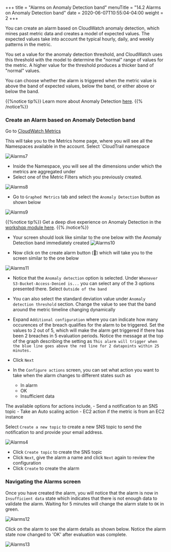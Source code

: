 +++
title = "Alarms on Anomaly Detection band"
menuTitle = "14.2 Alarms on Anomaly Detection band"
date = 2020-06-07T10:55:04-04:00
weight = 2
+++

You can create an alarm based on CloudWatch anomaly detection, which mines past metric data and creates a model of expected values. The expected values take into account the typical hourly, daily, and weekly patterns in the metric.

You set a value for the anomaly detection threshold, and CloudWatch uses this threshold with the model to determine the "normal" range of values for the metric. A higher value for the threshold produces a thicker band of "normal" values.

You can choose whether the alarm is triggered when the metric value is above the band of expected values, below the band, or either above or below the band.

{{%notice tip%}}
Learn more about Anomaly Detection [here](https://docs.aws.amazon.com/AmazonCloudWatch/latest/monitoring/Create_Anomaly_Detection_Alarm.html).
{{% /notice%}}

### Create an Alarm based on Anomaly Detection band

Go to [CloudWatch Metrics](https://console.aws.amazon.com/cloudwatch/home?region=us-east-1#metricsV2:graph=~())

This will take you to the Metrics home page, where you will see all the Namespaces available in the account. Select `CloudTrail namespace

![Alarms7](/images/alarms/alarms-7.PNG?classes=shadow)

- Inside the Namespace, you will see all the dimensions under which the metrics are aggregated under
- Select one of the Metric Filters which you previously created.

![Alarms8](/images/alarms/alarms-8.PNG?classes=shadow)

- Go to `Graphed Metrics` tab and select the `Anomaly Detection` button as shown below

![Alarms9](/images/alarms/alarms-9.PNG?classes=shadow)

{{%notice tip%}}
Get a deep dive experience on Anomaly Detection in the [workshop module here](/anomalydetection.html).
{{% /notice%}}

- Your screen should look like similar to the one below with the Anomaly Detection band immediately created 
![Alarms10](/images/alarms/alarms-10.PNG?classes=shadow)

- Now click on the create alarm button (🔔) which will take you to the screen similar to the one below

![Alarms11](/images/alarms/alarms-11.PNG?classes=shadow)

- Notice that the `Anomaly detection` option is selected. Under `Whenever S3-Bucket-Access-Denied is...` you can select any of the 3 options presented there. Select `Outside of the band`

- You can also select the standard deviation value under `Anomaly detection threshold` section. Change the value to see that the band around the metric timeline changing dynamically

- Expand `Additional configuration` where you can indicate how many occurences of the breach qualifies for the alarm to be triggered. Set the values to 2 out of 5, which will make the alarm get triggered if there has been 2 breaches in 5 evaluation periods. Notice the message at the top of the graph describing the setting as `This alarm will trigger when the blue line goes above the red line for 2 datapoints within 25 minutes.`

- Click `Next` 
- In the `Configure actions` screen, you can set what action you want to take when the alarm changes to different states such as 
    - In alarm
    - OK
    - Insufficient data

The available options for actions include,
    - Send a notification to an SNS topic
    - Take an Auto scaling action
    - EC2 action if the metric is from an EC2 instance

Select `Create a new topic` to create a new SNS topic to send the notification to and provide your email address. 

![Alarms4](/images/alarms/alarms-4.PNG?classes=shadow)

- Click `Create topic` to create the SNS topic 
- Click `Next`, give the alarm a name and click `Next` again to review the configuration
- Click `Create` to create the alarm

### Navigating the Alarms screen

Once you have created the alarm, you will notice that the alarm is now in `Insufficient data` state which indicates that there is not enough data to validate the alarm. Waiting for 5 minutes will change the alarm state to `OK` in green.

![Alarms12](/images/alarms/alarms-12.PNG?classes=shadow)

Click on the alarm to see the alarm details as shown below. Notice the alarm state now changed to 'OK' after evaluation was complete.

![Alarms13](/images/alarms/alarms-13.PNG?classes=shadow)
